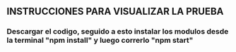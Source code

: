 ## INSTRUCCIONES PARA VISUALIZAR LA PRUEBA

### Descargar el codigo, seguido a esto instalar los modulos desde la terminal "npm install" y luego correrlo "npm start"